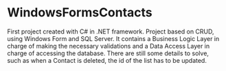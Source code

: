 # WindowsFormsContacts

First project created with C# in .NET framework.
Project based on CRUD, using Windows Form and SQL Server.
It contains a Business Logic Layer in charge of making the necessary validations and a Data Access Layer in charge of accessing the database.
There are still some details to solve, such as when a Contact is deleted, the id of the list has to be updated.
